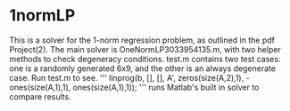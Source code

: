 # 1normLP

This is a solver for the 1-norm regression problem, as outlined in the pdf Project(2).
The main solver is OneNormLP3033954135.m, with two helper methods to check degeneracy conditions.
test.m contains two test cases: one is a randomly generated 6x9, and the other is an always degenerate case.
Run test.m to see. 
'''
linprog(b, [], [], A', zeros(size(A,2),1), -ones(size(A,1),1), ones(size(A,1),1));
''' runs Matlab's built in solver to compare results.
